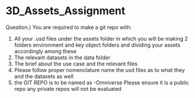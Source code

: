 # 3D_Assets_Assignment

Question.) 
You are required to make a git repo with:
1. All your .usd files under the assets folder in which you will be making 2 folders environment and key object folders and dividing your assets accordingly among these
2. The relevant datasets in the data folder
3. The brief about the use case and the relevant files 
4. Please follow proper nomenclature name the usd files as to what they and the datasets as well
5. the GIT REPO is to be named as <your roll number>-Omniverse
Please ensure it is a public repo any private repos will not be evaluated 
